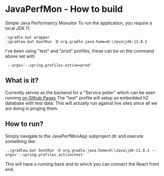 # JavaPerfMon - How to build
Simple Java Performancy Monuitor
To run the application, you require a local JDK 11.

    .\gradle.bat wrapper
    .\gradlew.bat bootRun -D org.gradle.java.home=D:\Java\jdk-11.0.1

I've been using "test" and "prod" profiles, these can be on the command above set with 

     --args='--spring.profiles.active=prod'

## What is it?
Currently serves as the backend for a "Service poller" which can be seen running [on Github Pages](https://hemmels.github.io/reactapp)
The "test" profile will setup an embedded h2 database with test data. This will actually run against live sites since all we are doing is pinging them.

## How to run?
Simply navigate to the JavaPerfMonApp subproject dir and execute something like:

    ..\gradlew.bat bootRun -D org.gradle.java.home=D:\Java\jdk-11.0.1 --args='--spring.profiles.active=test'
    
This will have a running back end to which you can connect the React front end.
